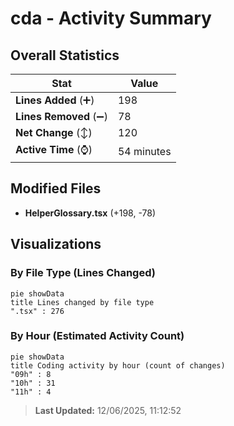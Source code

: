 # cda - Activity Summary 

## Overall Statistics

| Stat                   | Value                                                             |
| ---------------------- | ----------------------------------------------------------------- |
| **Lines Added** (➕)   | 198                                          |
| **Lines Removed** (➖) | 78                                        |
| **Net Change** (↕)    | 120                |
| **Active Time** (⌚)   | 54 minutes |


## Modified Files
- **HelperGlossary.tsx** (+198, -78)

## Visualizations

### By File Type (Lines Changed)

```mermaid
pie showData
title Lines changed by file type
".tsx" : 276
```

### By Hour (Estimated Activity Count)

```mermaid
pie showData
title Coding activity by hour (count of changes)
"09h" : 8
"10h" : 31
"11h" : 4
```


> **Last Updated:** 12/06/2025, 11:12:52